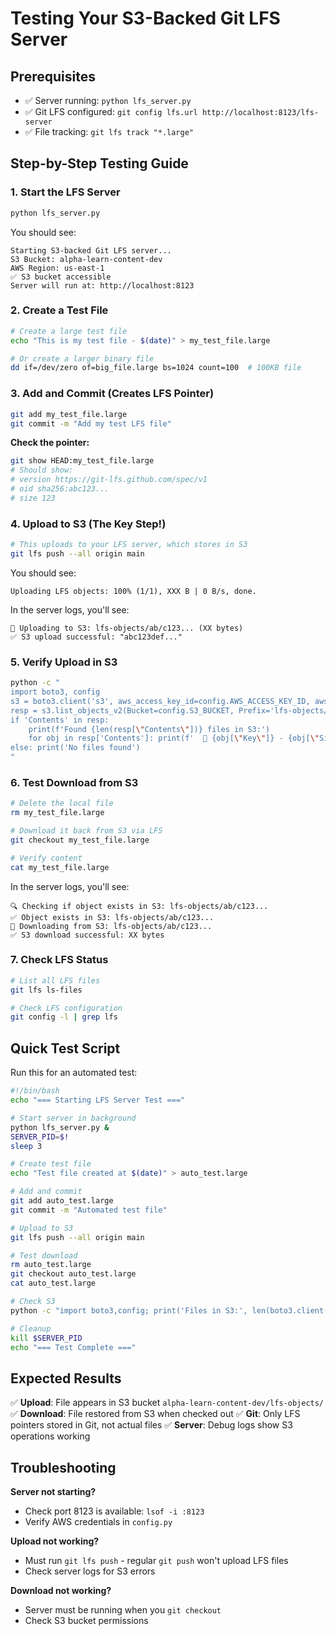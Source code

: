 # Testing Your S3-Backed Git LFS Server

## Prerequisites
- ✅ Server running: `python lfs_server.py`
- ✅ Git LFS configured: `git config lfs.url http://localhost:8123/lfs-server`
- ✅ File tracking: `git lfs track "*.large"`

## Step-by-Step Testing Guide

### 1. Start the LFS Server
```bash
python lfs_server.py
```
You should see:
```
Starting S3-backed Git LFS server...
S3 Bucket: alpha-learn-content-dev
AWS Region: us-east-1
✅ S3 bucket accessible
Server will run at: http://localhost:8123
```

### 2. Create a Test File
```bash
# Create a large test file
echo "This is my test file - $(date)" > my_test_file.large

# Or create a larger binary file
dd if=/dev/zero of=big_file.large bs=1024 count=100  # 100KB file
```

### 3. Add and Commit (Creates LFS Pointer)
```bash
git add my_test_file.large
git commit -m "Add my test LFS file"
```

**Check the pointer:**
```bash
git show HEAD:my_test_file.large
# Should show:
# version https://git-lfs.github.com/spec/v1
# oid sha256:abc123...
# size 123
```

### 4. Upload to S3 (The Key Step!)
```bash
# This uploads to your LFS server, which stores in S3
git lfs push --all origin main
```

You should see:
```
Uploading LFS objects: 100% (1/1), XXX B | 0 B/s, done.
```

In the server logs, you'll see:
```
🔄 Uploading to S3: lfs-objects/ab/c123... (XX bytes)
✅ S3 upload successful: "abc123def..."
```

### 5. Verify Upload in S3
```bash
python -c "
import boto3, config
s3 = boto3.client('s3', aws_access_key_id=config.AWS_ACCESS_KEY_ID, aws_secret_access_key=config.AWS_SECRET_ACCESS_KEY, region_name=config.AWS_DEFAULT_REGION)
resp = s3.list_objects_v2(Bucket=config.S3_BUCKET, Prefix='lfs-objects/')
if 'Contents' in resp:
    print(f'Found {len(resp[\"Contents\"])} files in S3:')
    for obj in resp['Contents']: print(f'  📁 {obj[\"Key\"]} - {obj[\"Size\"]} bytes')
else: print('No files found')
"
```

### 6. Test Download from S3
```bash
# Delete the local file
rm my_test_file.large

# Download it back from S3 via LFS
git checkout my_test_file.large

# Verify content
cat my_test_file.large
```

In the server logs, you'll see:
```
🔍 Checking if object exists in S3: lfs-objects/ab/c123...
✅ Object exists in S3: lfs-objects/ab/c123...
🔄 Downloading from S3: lfs-objects/ab/c123...
✅ S3 download successful: XX bytes
```

### 7. Check LFS Status
```bash
# List all LFS files
git lfs ls-files

# Check LFS configuration
git config -l | grep lfs
```

## Quick Test Script

Run this for an automated test:
```bash
#!/bin/bash
echo "=== Starting LFS Server Test ==="

# Start server in background
python lfs_server.py &
SERVER_PID=$!
sleep 3

# Create test file
echo "Test file created at $(date)" > auto_test.large

# Add and commit
git add auto_test.large
git commit -m "Automated test file"

# Upload to S3
git lfs push --all origin main

# Test download
rm auto_test.large
git checkout auto_test.large
cat auto_test.large

# Check S3
python -c "import boto3,config; print('Files in S3:', len(boto3.client('s3', aws_access_key_id=config.AWS_ACCESS_KEY_ID, aws_secret_access_key=config.AWS_SECRET_ACCESS_KEY, region_name=config.AWS_DEFAULT_REGION).list_objects_v2(Bucket=config.S3_BUCKET, Prefix='lfs-objects/').get('Contents', [])))"

# Cleanup
kill $SERVER_PID
echo "=== Test Complete ==="
```

## Expected Results

✅ **Upload**: File appears in S3 bucket `alpha-learn-content-dev/lfs-objects/`
✅ **Download**: File restored from S3 when checked out
✅ **Git**: Only LFS pointers stored in Git, not actual files
✅ **Server**: Debug logs show S3 operations working

## Troubleshooting

**Server not starting?**
- Check port 8123 is available: `lsof -i :8123`
- Verify AWS credentials in `config.py`

**Upload not working?**
- Must run `git lfs push` - regular `git push` won't upload LFS files
- Check server logs for S3 errors

**Download not working?**
- Server must be running when you `git checkout`
- Check S3 bucket permissions
